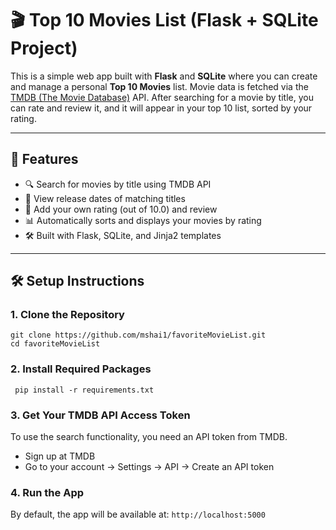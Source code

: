 # 🎬 Top 10 Movies List (Flask + SQLite Project)

This is a simple web app built with **Flask** and **SQLite** where you can create and manage a personal **Top 10 Movies** list. Movie data is fetched via the [TMDB (The Movie Database)](https://www.themoviedb.org/signup) API. After searching for a movie by title, you can rate and review it, and it will appear in your top 10 list, sorted by your rating.

---

## 🚀 Features

- 🔍 Search for movies by title using TMDB API
- 📆 View release dates of matching titles
- 📝 Add your own rating (out of 10.0) and review
- 📊 Automatically sorts and displays your movies by rating
- 🛠️ Built with Flask, SQLite, and Jinja2 templates

---

## 🛠️ Setup Instructions

### 1. Clone the Repository

```
git clone https://github.com/mshai1/favoriteMovieList.git
cd favoriteMovieList
```
### 2. Install Required Packages

 ``` pip install -r requirements.txt```


### 3. Get Your TMDB API Access Token
To use the search functionality, you need an API token from TMDB.

  - Sign up at TMDB
  - Go to your account → Settings → API → Create an API token

### 4. Run the App

By default, the app will be available at:
```http://localhost:5000```
